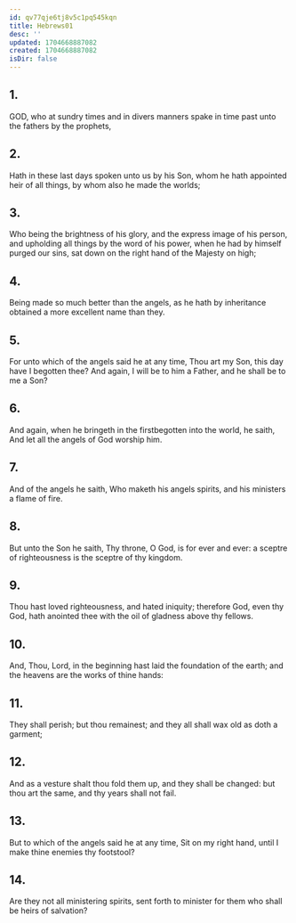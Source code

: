 ```yaml
---
id: qv77qje6tj8v5c1pq545kqn
title: Hebrews01
desc: ''
updated: 1704668887082
created: 1704668887082
isDir: false
---
```

## 1.
GOD, who at sundry times and in divers manners spake in time past unto the fathers by the prophets,
## 2.
Hath in these last days spoken unto us by his Son, whom he hath appointed heir of all things, by whom also he made the worlds;
## 3.
Who being the brightness of his glory, and the express image of his person, and upholding all things by the word of his power, when he had by himself purged our sins, sat down on the right hand of the Majesty on high;
## 4.
Being made so much better than the angels, as he hath by inheritance obtained a more excellent name than they.
## 5.
For unto which of the angels said he at any time, Thou art my Son, this day have I begotten thee? And again, I will be to him a Father, and he shall be to me a Son?
## 6.
And again, when he bringeth in the firstbegotten into the world, he saith, And let all the angels of God worship him.
## 7.
And of the angels he saith, Who maketh his angels spirits, and his ministers a flame of fire.
## 8.
But unto the Son he saith, Thy throne, O God, is for ever and ever: a sceptre of righteousness is the sceptre of thy kingdom.
## 9.
Thou hast loved righteousness, and hated iniquity; therefore God, even thy God, hath anointed thee with the oil of gladness above thy fellows.
## 10.
And, Thou, Lord, in the beginning hast laid the foundation of the earth; and the heavens are the works of thine hands:
## 11.
They shall perish; but thou remainest; and they all shall wax old as doth a garment;
## 12.
And as a vesture shalt thou fold them up, and they shall be changed: but thou art the same, and thy years shall not fail.
## 13.
But to which of the angels said he at any time, Sit on my right hand, until I make thine enemies thy footstool?
## 14.
Are they not all ministering spirits, sent forth to minister for them who shall be heirs of salvation?
